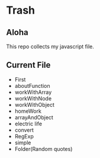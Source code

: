 # Trash


## Aloha
This repo collects my javascript file.

## Current File
- First
- aboutFunction
- workWithArray
- workWithNode
- workWithObject
- homeWork
- arrayAndObject
- electric life
- convert
- RegExp
- simple
- Folder(Random quotes)
